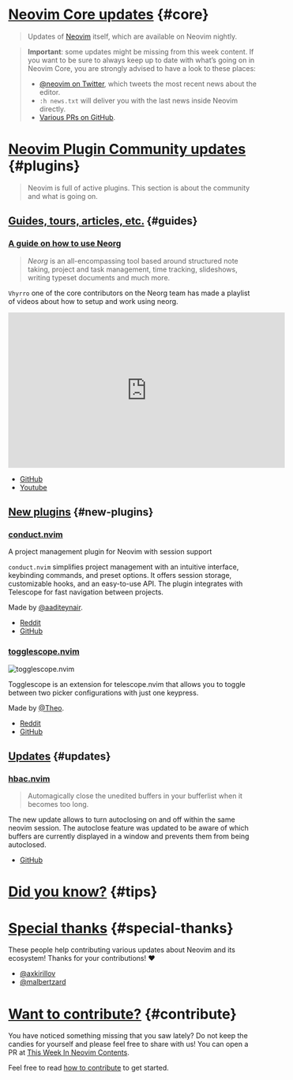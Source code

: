 # [Neovim Core updates](#core) {#core}

> Updates of [Neovim](https://neovim.org) itself, which are available on Neovim nightly.

> **Important**: some updates might be missing from this week content. If you want to be sure to always keep up to
> date with what’s going on in Neovim Core, you are strongly advised to have a look to these places:
>
> - [@neovim on Twitter](https://twitter.com/neovim), which tweets the most recent news about the editor.
> - `:h news.txt` will deliver you with the last news inside Neovim directly.
> - [Various PRs on GitHub](https://github.com/neovim/neovim/pulls).

# [Neovim Plugin Community updates](#plugins) {#plugins}

> Neovim is full of active plugins. This section is about the community and what is going on.


## [Guides, tours, articles, etc.](#guides) {#guides}


<h3 id="neorg">
  <a href="#neorg">
    <span class="icon-text">
      <span class="icon">
        <i class="fa-solid fa-lightbulb"></i>
      </span>
      <span>A guide on how to use Neorg</span>
    </span>
  </a>
</h3>

> *Neorg* is an all-encompassing tool based around structured note taking, project and task management, time tracking, slideshows, writing typeset documents and much more.
>
`Vhyrro` one of the core contributors on the Neorg team has made a playlist of videos about how to setup and work using
neorg.

<iframe width="560" height="315" src="https://www.youtube.com/embed/NnmRVY22Lq8" title="YouTube video player" frameborder="0" allow="accelerometer; autoplay; clipboard-write; encrypted-media; gyroscope; picture-in-picture" allowfullscreen></iframe>

- [GitHub](https://github.com/nvim-neorg/neorg)
- [Youtube](https://www.youtube.com/watch?v=NnmRVY22Lq8&list=PLx2ksyallYzVI8CN1JMXhEf62j2AijeDa)


## [New plugins](#new-plugins) {#new-plugins}


<h3 id="conduct.nvim">
  <a href="#conduct.nvim">
    <span class="icon-text">
      <span class="icon">
        <i class="fa-solid fa-book"></i>
      </span>
    </span>
    <span>conduct.nvim</span>
  </a>
</h3>

A project management plugin for Neovim with session support

`conduct.nvim` simplifies project management with an intuitive interface, keybinding commands, and preset options. It
offers session storage, customizable hooks, and an easy-to-use API. The plugin integrates with Telescope for fast
navigation between projects.

Made by [@aaditeynair](https://github.com/aaditeynair).

- [Reddit](https://www.reddit.com/r/neovim/comments/13cql1r/conductnvim_new_project_management_plugin/)
- [GitHub](https://github.com/aaditeynair/conduct.nvim)


<h3 id="togglescope.nvim">
  <a href="#togglescope.nvim">
    <span class="icon-text">
      <span class="icon">
        <i class="fa-solid fa-book"></i>
      </span>
    </span>
    <span>togglescope.nvim</span>
  </a>
</h3>

![togglescope.nvim](https://user-images.githubusercontent.com/40017636/234332528-1dc07a2a-d8a3-4be2-ac79-7882d0bbc0e9.gif)

Togglescope is an extension for telescope.nvim that allows you to toggle between two picker configurations with just one
keypress.

Made by [@Theo](https://github.com/Theo-Steiner).

- [Reddit](https://www.reddit.com/r/neovim/comments/13f4yq4/togglescope_toggle_between_telescope_picker/)
- [GitHub](https://github.com/Theo-Steiner/togglescope)


## [Updates](#updates) {#updates}


<h3 id="hbac.nvim">
  <a href="#hbac.nvim">
    <span class="icon-text">
      <span class="icon">
        <i class="fa-solid fa-book"></i>
      </span>
    </span>
    <span>hbac.nvim</span>
  </a>
</h3>

> Automagically close the unedited buffers in your bufferlist when it becomes too long.

The new update allows to turn autoclosing on and off within the same neovim session. The autoclose feature was updated
to be aware of which buffers are currently displayed in a window and prevents them from being autoclosed.

- [GitHub](https://github.com/axkirillov/hbac.nvim)


# [Did you know?](#tips) {#tips}


# [Special thanks](#special-thanks) {#special-thanks}

These people help contributing various updates about Neovim and its ecosystem! Thanks for your contributions! ❤️

- [@axkirillov](https://github.com/axkirillov)
- [@malbertzard](https://github.com/malbertzard)


# [Want to contribute?](#contribute) {#contribute}

You have noticed something missing that you saw lately? Do not keep the candies for yourself and please feel free to
share with us! You can open a PR at [This Week In Neovim Contents](https://github.com/phaazon/this-week-in-neovim-contents).

Feel free to read [how to contribute](https://github.com/phaazon/this-week-in-neovim-contents#how-to-contribute)
to get started.

